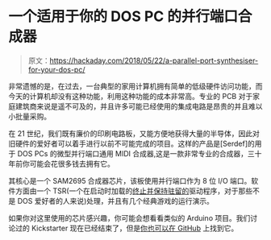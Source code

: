 # 一个适用于你的 DOS PC 的并行端口合成器

> 原文：<https://hackaday.com/2018/05/22/a-parallel-port-synthesiser-for-your-dos-pc/>

非常遗憾的是，在过去，一台典型的家用计算机拥有简单的低级硬件访问功能，而今天的计算机却没有这种功能，利用这种功能的成本非常高。专业的 PCB 对于家庭建筑商来说是遥不可及的，并且许多可能已经使用的集成电路是昂贵的并且难以小批量采购。

在 21 世纪，我们既有廉价的印刷电路板，又能方便地获得大量的半导体，因此对旧硬件的爱好者可以着手进行以前不可能完成的项目。这样的产品是[Serdef]的用于 DOS PCs 的微型并行端口通用 MIDI 合成器,这是一款非常专业的合成器，三十年前你可能会花很多钱去拥有它。

其核心是一个 SAM2695 合成器芯片，该板使用并行端口作为 8 位 I/O 端口。软件方面由一个 TSR(一个在启动时加载的[终止并保持驻留的](https://en.wikipedia.org/wiki/Terminate_and_stay_resident_program)驱动程序，对于那些不是 DOS 爱好者的人来说)处理，并且有几个经典游戏的运行演示。

如果你对这里使用的芯片感兴趣，你可能会想看看类似的 Arduino 项目。我们讨论过的 Kickstarter 现在已经结束了，但是[你也可以在 GitHub](https://github.com/brainmux/AvecSynth) 上找到它。